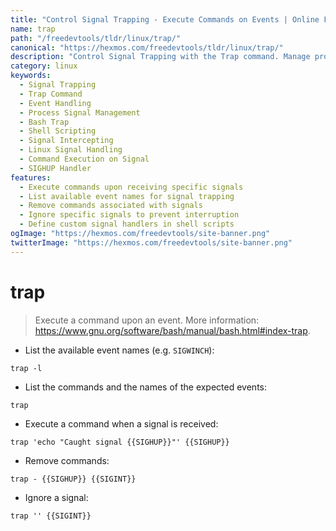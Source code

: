 ```yaml
---
title: "Control Signal Trapping - Execute Commands on Events | Online Free DevTools by Hexmos"
name: trap
path: "/freedevtools/tldr/linux/trap/"
canonical: "https://hexmos.com/freedevtools/tldr/linux/trap/"
description: "Control Signal Trapping with the Trap command. Manage process signals and execute specific commands on different events. Free online tool, no registration required."
category: linux
keywords:
  - Signal Trapping
  - Trap Command
  - Event Handling
  - Process Signal Management
  - Bash Trap
  - Shell Scripting
  - Signal Intercepting
  - Linux Signal Handling
  - Command Execution on Signal
  - SIGHUP Handler
features:
  - Execute commands upon receiving specific signals
  - List available event names for signal trapping
  - Remove commands associated with signals
  - Ignore specific signals to prevent interruption
  - Define custom signal handlers in shell scripts
ogImage: "https://hexmos.com/freedevtools/site-banner.png"
twitterImage: "https://hexmos.com/freedevtools/site-banner.png"
---
```


# trap

> Execute a command upon an event.
> More information: <https://www.gnu.org/software/bash/manual/bash.html#index-trap>.

- List the available event names (e.g. `SIGWINCH`):

`trap -l`

- List the commands and the names of the expected events:

`trap`

- Execute a command when a signal is received:

`trap 'echo "Caught signal {{SIGHUP}}"' {{SIGHUP}}`

- Remove commands:

`trap - {{SIGHUP}} {{SIGINT}}`

- Ignore a signal:

`trap '' {{SIGINT}}`
